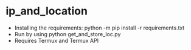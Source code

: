 # ip_and_location

- Installing the requirements: python -m pip install -r requirements.txt
- Run by using python get_and_store_loc.py
- Requires Termux and Termux API
